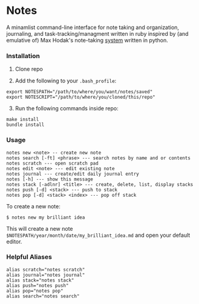 # Notes

A minamlist command-line interface for note taking and organization, journaling, and task-tracking/managment written in ruby inspired by (and emulative of) Max Hodak's note-taking [system](https://github.com/maxhodak/notes) written in python. 

### Installation
1. Clone repo

2. Add the following to your `.bash_profile`: 

```
export NOTESPATH="/path/to/where/you/want/notes/saved"
export NOTESCRIPT="/path/to/where/you/cloned/this/repo"
```
    
3. Run the following commands inside repo:

```
make install
bundle install
```
    
### Usage

```
notes new <note> -- create new note
notes search [-ft] <phrase> --- search notes by name and or contents
notes scratch --- open scratch pad
notes edit <note> --- edit existing note
notes journal --- create/edit daily journal entry
notes [-h] --- show this message
notes stack [-adlnr] <title> --- create, delete, list, display stacks
notes push [-d] <stack> --- push to stack
notes pop [-d] <stack> <index> --- pop off stack
```
To create a new note: 

```$ notes new my brilliant idea```

This will create a new note `$NOTESPATH/year/month/date/my_brilliant_idea.md` and open your default editor. 

### Helpful Aliases

```
alias scratch="notes scratch"
alias journal="notes journal"
alias stack="notes stack"
alias push="notes push"
alias pop="notes pop"
alias search="notes search"
```
